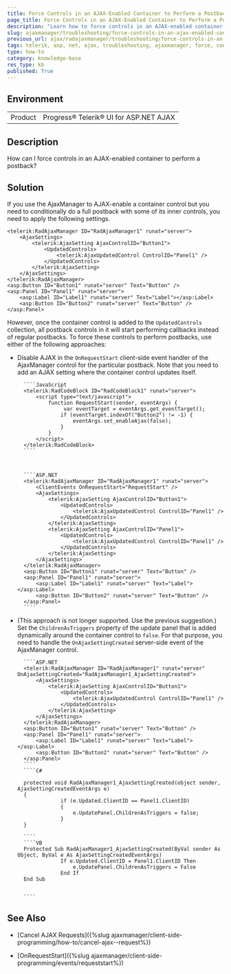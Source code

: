 ```yaml
---
title: Force Controls in an AJAX-Enabled Container to Perform a Postback
page_title: Force Controls in an AJAX-Enabled Container to Perform a Postback
description: "Learn how to force controls in an AJAX-enabled container to perform a postback."
slug: ajaxmanager/troubleshooting/force-controls-in-an-ajax-enabled-container-to-perform-a-postback
previous_url: ajax/radajaxmanager/troubleshooting/force-controls-in-an-ajax-enabled-container-to-perform-a-postback, controls/ajaxmanager/troubleshooting/force-controls-in-an-ajax-enabled-container-to-perform-a-postback
tags: telerik, asp, net, ajax, troubleshooting, ajaxmanager, force, controls, in, an, ajax, enabled, container, to, perform, a, postback
type: how-to
category: knowledge-base
res_type: kb
published: True
---
```


## Environment

<table>
	<tbody>
		<tr>
			<td>Product</td>
			<td>Progress® Telerik® UI for ASP.NET AJAX</td>
		</tr>
	</tbody>
</table>

## Description

How can I force controls in an AJAX-enabled container to perform a postback?

## Solution


If you use the AjaxManager to AJAX-enable a container control but you need to conditionally do a full postback with some of its inner controls, you need to apply the following settings. 


````ASP.NET
<telerik:RadAjaxManager ID="RadAjaxManager1" runat="server">
	<AjaxSettings>
	    <telerik:AjaxSetting AjaxControlID="Button1">
	        <UpdatedControls>
	            <telerik:AjaxUpdatedControl ControlID="Panel1" />
	        </UpdatedControls>
	    </telerik:AjaxSetting>
	</AjaxSettings>
</telerik:RadAjaxManager>
<asp:Button ID="Button1" runat="server" Text="Button" />
<asp:Panel ID="Panel1" runat="server">
	<asp:Label ID="Label1" runat="server" Text="Label"></asp:Label>
	<asp:Button ID="Button2" runat="server" Text="Button" />
</asp:Panel>
````



However, once the container control is added to the `UpdatedControls` collection, all postback controls in it will start performing callbacks instead of regular postbacks. To force these controls to perform postbacks, use either of the following approaches:

* Disable AJAX in the `OnRequestStart` client-side event handler of the AjaxManager control for the particular postback. Note that you need to add an AJAX setting where the container control updates itself.



		````JavaScript
		<telerik:RadCodeBlock ID="RadCodeBlock1" runat="server">
			<script type="text/javascript">
			    function RequestStart(sender, eventArgs) {
			         var eventTarget = eventArgs.get_eventTarget();
			        if (eventTarget.indexOf("Button2") != -1) {
			            eventArgs.set_enableAjax(false);
			        }
			    }
			</script>
		</telerik:RadCodeBlock>
		````



		````ASP.NET
		<telerik:RadAjaxManager ID="RadAjaxManager1" runat="server">
			<ClientEvents OnRequestStart="RequestStart" />
			<AjaxSettings>
			    <telerik:AjaxSetting AjaxControlID="Button1">
			        <UpdatedControls>
			            <telerik:AjaxUpdatedControl ControlID="Panel1" />
			        </UpdatedControls>
			    </telerik:AjaxSetting>
			    <telerik:AjaxSetting AjaxControlID="Panel1">
			        <UpdatedControls>
			            <telerik:AjaxUpdatedControl ControlID="Panel1" />
			        </UpdatedControls>
			    </telerik:AjaxSetting>
			</AjaxSettings>
		</telerik:RadAjaxManager>
		<asp:Button ID="Button1" runat="server" Text="Button" />
		<asp:Panel ID="Panel1" runat="server">
			<asp:Label ID="Label1" runat="server" Text="Label"></asp:Label>
			<asp:Button ID="Button2" runat="server" Text="Button" />
		</asp:Panel>
		````



* (This approach is not longer supported. Use the previous suggestion.) Set the `ChildrenAsTriggers` property of the update panel that is added dynamically around the container control to `false`. For that purpose, you need to handle the `OnAjaxSettingCreated` server-side event of the AjaxManager control. 



		````ASP.NET
		<telerik:RadAjaxManager ID="RadAjaxManager1" runat="server" OnAjaxSettingCreated="RadAjaxManager1_AjaxSettingCreated">
			<AjaxSettings>
			    <telerik:AjaxSetting AjaxControlID="Button1">
			        <UpdatedControls>
			            <telerik:AjaxUpdatedControl ControlID="Panel1" />
			        </UpdatedControls>
			    </telerik:AjaxSetting>
			</AjaxSettings>
		</telerik:RadAjaxManager>
		<asp:Button ID="Button1" runat="server" Text="Button" />
		<asp:Panel ID="Panel1" runat="server">
			<asp:Label ID="Label1" runat="server" Text="Label"></asp:Label>
			<asp:Button ID="Button2" runat="server" Text="Button" />
		</asp:Panel>
		````
		````C#
			     
		protected void RadAjaxManager1_AjaxSettingCreated(object sender, AjaxSettingCreatedEventArgs e)
		{   
			        if (e.Updated.ClientID == Panel1.ClientID)   
			        {       
			            e.UpdatePanel.ChildrenAsTriggers = false;   
			        }
		}
						
		````
		````VB
		Protected Sub RadAjaxManager1_AjaxSettingCreated(ByVal sender As Object, ByVal e As AjaxSettingCreatedEventArgs)
			        If e.Updated.ClientID = Panel1.ClientID Then
			            e.UpdatePanel.ChildrenAsTriggers = False
			        End If
		End Sub
			
			
		````


## See Also

* [Cancel AJAX Requests]({%slug ajaxmanager/client-side-programming/how-to/cancel-ajax--request%})

* [OnRequestStart]({%slug ajaxmanager/client-side-programming/events/requeststart%})
